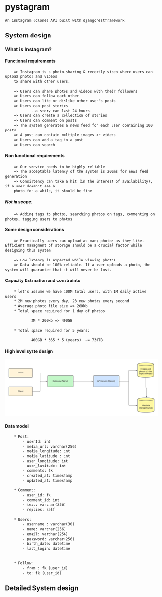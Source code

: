 # pystagram
    An instagram (clone) API built with djangorestframework

## System design
### What is Instagram?

#### Functional requirements
        => Instagram is a photo-sharing & recently video where users can upload photos and videos
        to share with other users. 

        => Users can share photos and videos with their followers 
        => Users can follow each other 
        => Users can like or dislike other user's posts 
        => Users can post stories 
                - a story can last 24 hours 
        => Users can create a collection of stories 
        => Users can comment on posts 
        => The system generates a news feed for each user containing 100 posts 
        => A post can contain multiple images or videos 
        => Users can add a tag to a post 
        => Users can search 

#### Non functional requirements

        => Our service needs to be highly reliable 
        => The acceptable latency of the system is 200ms for news feed generation 
        => Consistency can take a hit (in the interest of availability), if a user doesn't see a 
        photo for a while, it should be fine

##### **Not in scope:**

        => Adding tags to photos, searching photos on tags, commenting on photos, tagging users to photos
        
#### Some design considerations

        => Practically users can upload as many photos as they like. Efficient managment of storage should be a crucial factor while designing this system 

        => Low latency is expected while viewing photos 
        => Data should be 100% reliable. If a user uploads a photo, the system will guarantee that it will never be lost. 

#### Capacity Estimation and constraints 

        * let's assume we have 100M total users, with 1M daily active users 
        * 2M new photos every day, 23 new photos every second. 
        * Average photo file size => 200kb 
        * Total space required for 1 day of photos 

                2M * 200kb => 400GB

        * Total space required for 5 years: 

                400GB * 365 * 5 (years)  ~= 730TB


#### High level syste design 

            
<p align="center">
        <img src="assets/high_level_design.png">
        <br/>
</p>

#### Data model 

        * Post: 
            - userId: int 
            - media_url: varchar(256)
            - media_longitude: int 
            - media_latitude : int 
            - user_longitude: int 
            - user_latitude: int
            - comments: fk
            - created_at: timestamp 
            - updated_at: timestamp 

        * Comment: 
            - user_id: fk 
            - comment_id: int 
            - text: varchar(256)
            - replies: self  

        * Users: 
            - username : varchar(30) 
            - name: varchar(256) 
            - email: varchar(256) 
            - password: varchar(256)
            - birth_date: datetime 
            - last_login: datetime


        * Follow: 
            - from : fk (user_id)
            - to: fk (user_id)  

## Detailed System design